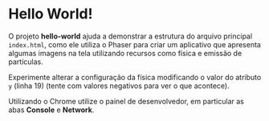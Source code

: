 # Hello World!

O projeto **hello-world** ajuda a demonstrar a estrutura do arquivo principal `index.html`, como ele utiliza o Phaser para criar um aplicativo que apresenta algumas imagens na tela utilizando recursos como física e emissão de partículas.

Experimente alterar a configuração da física modificando o valor do atributo `y` (linha 19) (tente com valores negativos para ver o que acontece).

Utilizando o Chrome utilize o painel de desenvolvedor, em particular as abas **Console** e **Network**.